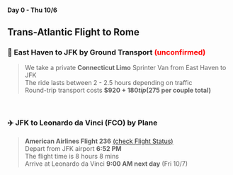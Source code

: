#### Day 0 - Thu 10/6 
## **Trans-Atlantic Flight to Rome**
### 
### 🚐 East Haven to JFK by Ground Transport <span style="color:red"> **(unconfirmed)** </span>
 
> We take a private **Connecticut Limo** Sprinter Van from East Haven to JFK <br>
> The ride lasts between 2 - 2.5 hours depending on traffic <br>
> Round-trip transport costs **$920 + $180 tip ($275 per couple total)**

<br>

### ✈️ JFK to Leonardo da Vinci (FCO) by Plane
> **American Airlines Flight 236** [(check Flight Status)](https://www.aa.com/travelInformation/flights/status) <br>
> Depart from JFK airport **6:52 PM** <br>
> The flight time is 8 hours 8 mins <br>
> Arrive at Leonardo da Vinci **9:00 AM next day** (Fri 10/7) <br>

